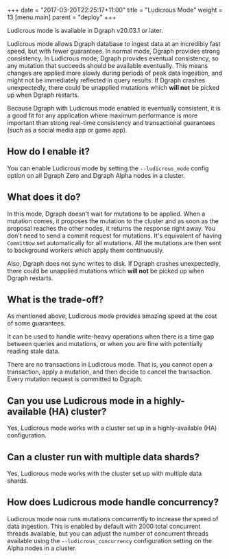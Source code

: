 +++
date = "2017-03-20T22:25:17+11:00"
title = "Ludicrous Mode"
weight = 13
[menu.main]
    parent = "deploy"
+++

Ludicrous mode is available in Dgraph v20.03.1 or later.

Ludicrous mode allows Dgraph database to ingest data at an incredibly fast speed, but with fewer guarantees. In normal mode, Dgraph provides strong consistency.
In Ludicrous mode, Dgraph provides eventual consistency, so any mutation that succeeds should be available eventually. This means changes are applied more slowly during periods of peak data ingestion, and might not be immediately reflected in query results. If Dgraph crashes unexpectedly, there could be unapplied mutations which **will not** be picked up when Dgraph restarts.

Because Dgraph with Ludicrous mode enabled is eventually consistent, it is a good fit for any application where maximum performance is more important than strong real-time consistency and transactional guarantees (such as a social media app or game app).

## How do I enable it?

You can enable Ludicrous mode by setting the `--ludicrous_mode` config option on all Dgraph Zero and Dgraph Alpha nodes in a cluster.


## What does it do?

In this mode, Dgraph doesn't wait for mutations to be applied. When a mutation comes, it proposes the mutation to the cluster and as soon as the proposal reaches the other nodes, it returns the response right away. You don't need to send a commit request for mutations. It's equivalent of having `CommitNow` set automatically for all mutations. All the mutations are then sent to background workers which apply them continuously.

Also, Dgraph does not sync writes to disk. If Dgraph crashes unexpectedly, there could be unapplied mutations which **will not** be picked up when Dgraph restarts.


## What is the trade-off?

As mentioned above, Ludicrous mode provides amazing speed at the cost of some guarantees.

It can be used to handle write-heavy operations when there is a time gap between queries and mutations, or when you are fine with potentially reading stale data.

There are no transactions in Ludicrous mode. That is, you cannot open a transaction, apply a mutation, and then decide to cancel the transaction. Every mutation request is committed to Dgraph.

## Can you use Ludicrous mode in a highly-available (HA) cluster?

Yes, Ludicrous mode works with a cluster set up in a highly-available (HA) configuration.

## Can a cluster run with multiple data shards?

Yes, Ludicrous mode works with the cluster set up with multiple data shards.

## How does Ludicrous mode handle concurrency?

Ludicrous mode now runs mutations concurrently to increase the speed of data
ingestion. This is enabled by default with 2000 total concurrent threads
available, but you can adjust the number of concurrent threads available using
the `--ludicrous_concurrency` configuration setting on the Alpha nodes in a
cluster.
